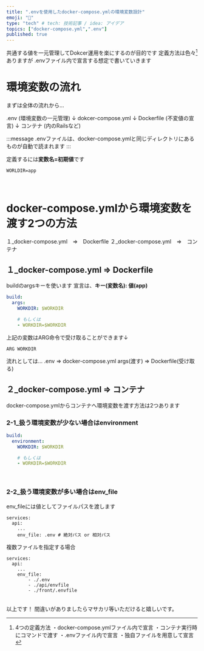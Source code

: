 ```yaml
---
title: ".envを使用したdocker-compose.ymlの環境変数設計"
emoji: "🦔"
type: "tech" # tech: 技術記事 / idea: アイデア
topics: ["docker-compose.yml",".env"]
published: true
---
```

共通する値を一元管理してDokcer運用を楽にするのが目的です
定義方法は色々[^1]ありますが .envファイル内で宣言する想定で書いていきます

[^1]:4つの定義方法
・docker-compose.ymlファイル内で宣言
・コンテナ実行時にコマンドで渡す
・.envファイル内で宣言
・独自ファイルを用意して宣言



# 環境変数の流れ
まずは全体の流れから...

.env (環境変数の一元管理)
↓
dokcer-compose.yml
↓
Dockerfile (不変値の宣言)
↓
コンテナ (内のRailsなど)


:::message
.envファイルは、docker-compose.ymlと同じディレクトリにあるものが自動で読まれます
:::

定義するには**変数名=初期値**です

```js:.env
WORLDIR=app
```
<br>

# docker-compose.ymlから環境変数を渡す2つの方法

１_docker-compose.yml　=>　Dockerfile
２_docker-compose.yml　=>　コンテナ

## １_docker-compose.yml ⇒ Dockerfile

buildのargsキーを使います
宣言は、**キー(変数名): 値(app)**

```ruby:docker-compose.yml
build:
  args:
    WORKDIR: $WORKDIR

    # もしくは
    - WORKDIR=$WORKDIR
```


上記の変数はARG命令で受け取ることができます↓

```ruby:Dockerfile
ARG WORKDIR
```
流れとしては...
.env ⇒ docker-compose.yml args(渡す) ⇒ Dockerfile(受け取る)


## ２_docker-compose.yml ⇒ コンテナ
docker-compose.ymlからコンテナへ環境変数を渡す方法は2つあります


### 2-1_扱う環境変数が少ない場合はenvironment
```ruby:docker-compose.yml
build:
  environment:
    WORKDIR: $WORKDIR

    # もしくは
    - WORKDIR=$WORKDIR
```
<br>

### 2-2_扱う環境変数が多い場合はenv_file
env_fileには値としてファイルパスを渡します
```ruby:Dockerfile
services:
  api:
    ...
    env_file: .env # 絶対パス or 相対パス
```

複数ファイルを指定する場合
```ruby:Dockerfile
services:
  api:
    ...
    env_file:
        - ./.env
        - ./api/envfile
        - ./front/.envfile
```
<br>
以上です！
間違いがありましたらマサカリ等いただけると嬉しいです。